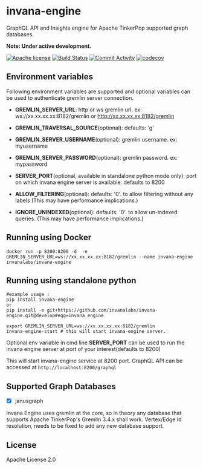 # invana-engine

GraphQL API and Insights engine for Apache TinkerPop supported graph databases.


**Note: Under active development.** 

[![Apache license](https://img.shields.io/badge/license-Apache-blue.svg)](https://github.com/invanalabs/invana-engine/blob/master/LICENSE) 
[![Build Status](https://travis-ci.org/invanalabs/invana-engine.svg?branch=develop)](https://travis-ci.org/invanalabs/invana-engine)
[![Commit Activity](https://img.shields.io/github/commit-activity/m/invanalabs/invana-engine)](https://github.com/invanalabs/invana-engine/commits)
[![codecov](https://codecov.io/gh/invanalabs/invana-engine/branch/develop/graph/badge.svg)](https://codecov.io/gh/invanalabs/invana-engine)


## Environment variables
Following environment variables are supported and optional variables can be 
used to authenticate gremlin server connection.

- **GREMLIN_SERVER_URL**: http or ws gremlin url. ex: ws://xx.xx.xx.xx:8182/gremlin or http://xx.xx.xx.xx:8182/gremlin
- **GREMLIN_TRAVERSAL_SOURCE**(optional): defaults: 'g'
- **GREMLIN_SERVER_USERNAME**(optional): gremlin username. ex: myusername
- **GREMLIN_SERVER_PASSWORD**(optional): gremlin password. ex: mypassword
- **SERVER_PORT**(optional, available in standalone python mode only): port on which invana engine server is available: defaults to 8200
  
- **ALLOW_FILTERING**(optional): defaults: '0'. to allow filtering without any labels (This may have performance implications.)
- **IGNORE_UNINDEXED**(optional): defaults: '0'. to allow un-indexed queries. (This may have performance implications.)

## Running using Docker
```shell script.
docker run -p 8200:8200 -d  -e GREMLIN_SERVER_URL=ws://xx.xx.xx.xx:8182/gremlin --name invana-engine invanalabs/invana-engine 
```

## Running using standalone python
```shell
#example usage :
pip install invana-engine
or
pip install -e git+https://github.com/invanalabs/invana-engine.git@develop#egg=invana_engine

export GREMLIN_SERVER_URL=ws://xx.xx.xx.xx:8182/gremlin
invana-engine-start # this will start invana-engine server.
```

Optional env variable in cmd line **SERVER_PORT** can be used to run the invana engine server at
port of your interest(defaults to 8200)


This will start invana-engine service at 8200 port. GraphQL API can be 
accessed at `http://localhost:8200/graphql`




## Supported Graph Databases

- [x] janusgraph 

Invana Engine uses gremlin at the core, so in theory any database that supports 
Apache TinkerPop's Gremlin 3.4.x shall work. Vertex/Edge Id resolution, needs to be fixed to 
add any new database support.

## License 

Apache License 2.0
